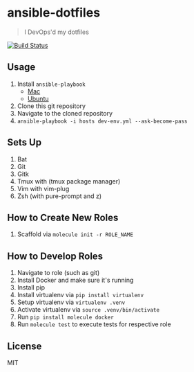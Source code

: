 # ansible-dotfiles

> I DevOps'd my dotfiles

[![Build Status](https://travis-ci.org/dustinspecker/ansible-dotfiles.svg?branch=master)](https://travis-ci.org/dustinspecker/ansible-dotfiles)

## Usage

1. Install `ansible-playbook`
   - [Mac](https://hvops.com/articles/ansible-mac-osx/)
   - [Ubuntu](https://docs.ansible.com/ansible/latest/installation_guide/intro_installation.html#latest-releases-via-apt-ubuntu)
1. Clone this git repository
1. Navigate to the cloned repository
1. `ansible-playbook -i hosts dev-env.yml --ask-become-pass`

## Sets Up

1. Bat
1. Git
1. Gitk
1. Tmux with (tmux package manager)
1. Vim with vim-plug
1. Zsh (with pure-prompt and z)

## How to Create New Roles

1. Scaffold via `molecule init -r ROLE_NAME`

## How to Develop Roles

1. Navigate to role (such as git)
1. Install Docker and make sure it's running
1. Install pip
1. Install virtualenv via `pip install virtualenv`
1. Setup virtualenv via `virtualenv .venv`
1. Activate virtualenv via `source .venv/bin/activate`
1. Run `pip install molecule docker`
1. Run `molecule test` to execute tests for respective role

## License
MIT
